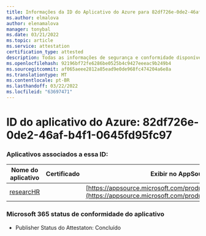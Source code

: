 ```yaml
---
title: Informações da ID do Aplicativo do Azure para 82df726e-0de2-46af-b4f1-0645fd95fc97
ms.author: elmalova
author: elenamalova
manager: tonybal
ms.date: 03/21/2022
ms.topic: article
ms.service: attestation
certification_type: attested
description: Todas as informações de segurança e conformidade disponíveis para 82df726e-0de2-46af-b4f1-0645fd95fc97.
ms.openlocfilehash: 92196bf72fe6286be0525b4c9427eeeac9b249b4
ms.sourcegitcommit: af065aeee2812a85ead9e0de968fc474204a6e8a
ms.translationtype: MT
ms.contentlocale: pt-BR
ms.lasthandoff: 03/22/2022
ms.locfileid: "63697471"
---
```

# <a name="azure-app-id-82df726e-0de2-46af-b4f1-0645fd95fc97"></a>ID do aplicativo do Azure: 82df726e-0de2-46af-b4f1-0645fd95fc97


### <a name="apps-associated-with-this-id"></a>Aplicativos associados a essa ID:
| **Nome do aplicativo** | **Certificado** | **Exibir no AppSource** |
|--------------|---------------|-----------------------|
| [researcHR](../forward/WA200002557.md) |  | [https://appsource.microsoft.com/product/office/WA200002557](https://appsource.microsoft.com/product/office/WA200002557) |

### <a name="microsoft-365-app-compliance-status"></a>Microsoft 365 status de conformidade do aplicativo
- Publisher Status do Attestaton: Concluído

